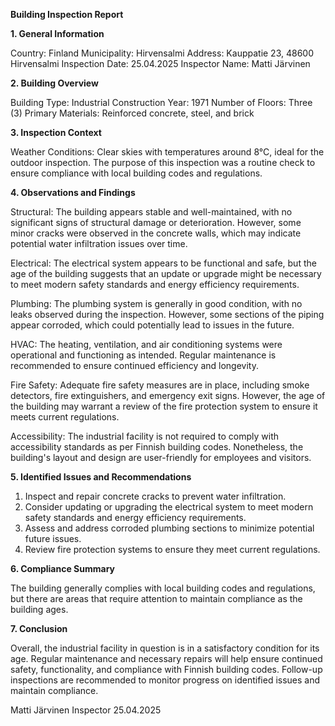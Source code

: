  **Building Inspection Report**

**1. General Information**

Country: Finland
Municipality: Hirvensalmi
Address: Kauppatie 23, 48600 Hirvensalmi
Inspection Date: 25.04.2025
Inspector Name: Matti Järvinen

**2. Building Overview**

Building Type: Industrial
Construction Year: 1971
Number of Floors: Three (3)
Primary Materials: Reinforced concrete, steel, and brick

**3. Inspection Context**

Weather Conditions: Clear skies with temperatures around 8°C, ideal for the outdoor inspection. The purpose of this inspection was a routine check to ensure compliance with local building codes and regulations.

**4. Observations and Findings**

Structural: The building appears stable and well-maintained, with no significant signs of structural damage or deterioration. However, some minor cracks were observed in the concrete walls, which may indicate potential water infiltration issues over time.

Electrical: The electrical system appears to be functional and safe, but the age of the building suggests that an update or upgrade might be necessary to meet modern safety standards and energy efficiency requirements.

Plumbing: The plumbing system is generally in good condition, with no leaks observed during the inspection. However, some sections of the piping appear corroded, which could potentially lead to issues in the future.

HVAC: The heating, ventilation, and air conditioning systems were operational and functioning as intended. Regular maintenance is recommended to ensure continued efficiency and longevity.

Fire Safety: Adequate fire safety measures are in place, including smoke detectors, fire extinguishers, and emergency exit signs. However, the age of the building may warrant a review of the fire protection system to ensure it meets current regulations.

Accessibility: The industrial facility is not required to comply with accessibility standards as per Finnish building codes. Nonetheless, the building's layout and design are user-friendly for employees and visitors.

**5. Identified Issues and Recommendations**

1. Inspect and repair concrete cracks to prevent water infiltration.
2. Consider updating or upgrading the electrical system to meet modern safety standards and energy efficiency requirements.
3. Assess and address corroded plumbing sections to minimize potential future issues.
4. Review fire protection systems to ensure they meet current regulations.

**6. Compliance Summary**

The building generally complies with local building codes and regulations, but there are areas that require attention to maintain compliance as the building ages.

**7. Conclusion**

Overall, the industrial facility in question is in a satisfactory condition for its age. Regular maintenance and necessary repairs will help ensure continued safety, functionality, and compliance with Finnish building codes. Follow-up inspections are recommended to monitor progress on identified issues and maintain compliance.

Matti Järvinen
Inspector
25.04.2025